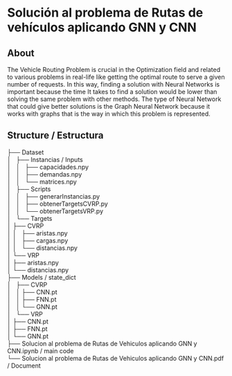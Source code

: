 # Solución al problema de Rutas de vehículos aplicando GNN y CNN

## About
The Vehicle Routing Problem is crucial in the Optimization field and related to various problems in real-life like getting the optimal route to serve a given number of requests. In this way, finding a solution with Neural Networks is important because the time It takes to find a solution would be lower than solving the same problem with other methods. The type of Neural Network that could give better solutions is the Graph Neural Network because it works with graphs that is the way in which this problem is represented.

## Structure / Estructura
├── Dataset                                                                                                                
│   ├── Instancias / Inputs                                                                                                
│   │   ├── capacidades.npy                                                                                                
│   │   ├── demandas.npy                                                                                                   
│   │   └── matrices.npy                                                                                                   
│   ├── Scripts                                                                                                            
│   │   ├── generarInstancias.py                                                                                           
│   │   ├── obtenerTargetsCVRP.py                                                                                          
│   │   └── obtenerTargetsVRP.py                                                                                           
│   └── Targets                                                                                                            
│   	├── CVRP                                                                                                           
│   	│   ├── aristas.npy                                                                                                
│   	│   ├── cargas.npy                                                                                                 
│   	│   └── distancias.npy                                                                                             
│   	└── VRP                                                                                                            
│   	    ├── aristas.npy                                                                                                
│           └── distancias.npy                                                                                             
├── Models / state_dict                                                                                                    
│   ├── CVRP                                                                                                               
│   │   ├── CNN.pt                                                                                                         
│   │   ├── FNN.pt                                                                                                         
│   │   └── GNN.pt                                                                                                         
│   └── VRP                                                                                                                
│	├── CNN.pt                                                                                                         
│	├── FNN.pt                                                                                                         
│	└── GNN.pt                                                                                                         
├── Solucion al problema de Rutas de Vehiculos aplicando GNN y CNN.ipynb / main code                                       
└── Solucion al problema de Rutas de Vehiculos aplicando GNN y CNN.pdf / Document
